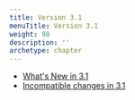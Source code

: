 ```yaml
---
title: Version 3.1
menuTitle: Version 3.1
weight: 98
description: ''
archetype: chapter
---
```

- [What's New in 3.1](whats-new-in-3-1.md)
- [Incompatible changes in 3.1](incompatible-changes-in-3-1.md)
